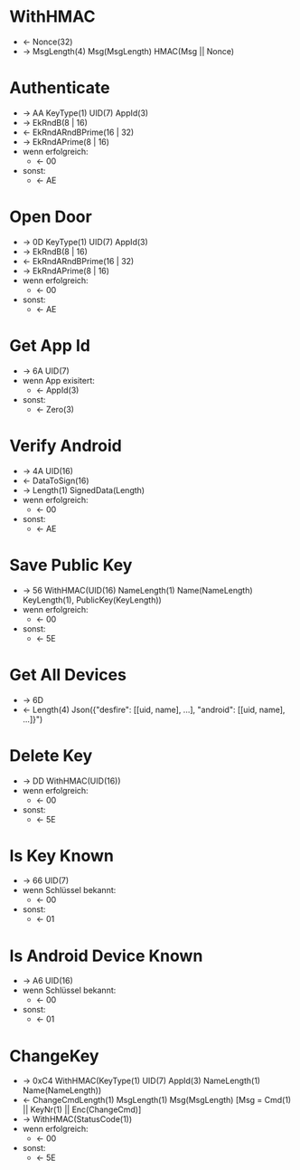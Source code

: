 # WithHMAC
- <- Nonce(32)
- -> MsgLength(4) Msg(MsgLength) HMAC(Msg || Nonce)

# Authenticate
- -> AA KeyType(1) UID(7) AppId(3)
- -> EkRndB(8 | 16)
- <- EkRndARndBPrime(16 | 32)
- -> EkRndAPrime(8 | 16)
- wenn erfolgreich:
    - <- 00
- sonst:
    - <- AE

# Open Door
- -> 0D KeyType(1) UID(7) AppId(3)
- -> EkRndB(8 | 16)
- <- EkRndARndBPrime(16 | 32)
- -> EkRndAPrime(8 | 16)
- wenn erfolgreich:
    - <- 00
- sonst:
    - <- AE

# Get App Id
- -> 6A UID(7)
- wenn App exisitert:
    - <- AppId(3)
- sonst:
    - <- Zero(3)

# Verify Android
- -> 4A UID(16)
- <- DataToSign(16)
- -> Length(1) SignedData(Length)
- wenn erfolgreich:
    - <- 00
- sonst:
    - <- AE

# Save Public Key
- -> 56 WithHMAC(UID(16) NameLength(1) Name(NameLength) KeyLength(1), PublicKey(KeyLength))
- wenn erfolgreich:
    - <- 00
- sonst:
    - <- 5E

# Get All Devices
- -> 6D
- <- Length(4) Json({"desfire": [[uid, name], ...], "android": [[uid, name], ...]}")

# Delete Key
- -> DD WithHMAC(UID(16))
- wenn erfolgreich:
    - <- 00
- sonst:
    - <- 5E

# Is Key Known
- -> 66 UID(7)
- wenn Schlüssel bekannt:
    - <- 00
- sonst:
    - <- 01

# Is Android Device Known
- -> A6 UID(16)
- wenn Schlüssel bekannt:
    - <- 00
- sonst:
    - <- 01

# ChangeKey
- -> 0xC4 WithHMAC(KeyType(1) UID(7) AppId(3) NameLength(1) Name(NameLength))
- <- ChangeCmdLength(1) MsgLength(1) Msg(MsgLength) [Msg = Cmd(1) || KeyNr(1) || Enc(ChangeCmd)]
- -> WithHMAC(StatusCode(1))
- wenn erfolgreich:
    - <- 00
- sonst:
    - <- 5E
